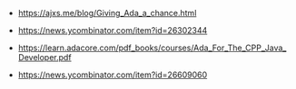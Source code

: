 * https://ajxs.me/blog/Giving_Ada_a_chance.html
 * https://news.ycombinator.com/item?id=26302344

* https://learn.adacore.com/pdf_books/courses/Ada_For_The_CPP_Java_Developer.pdf
 * https://news.ycombinator.com/item?id=26609060